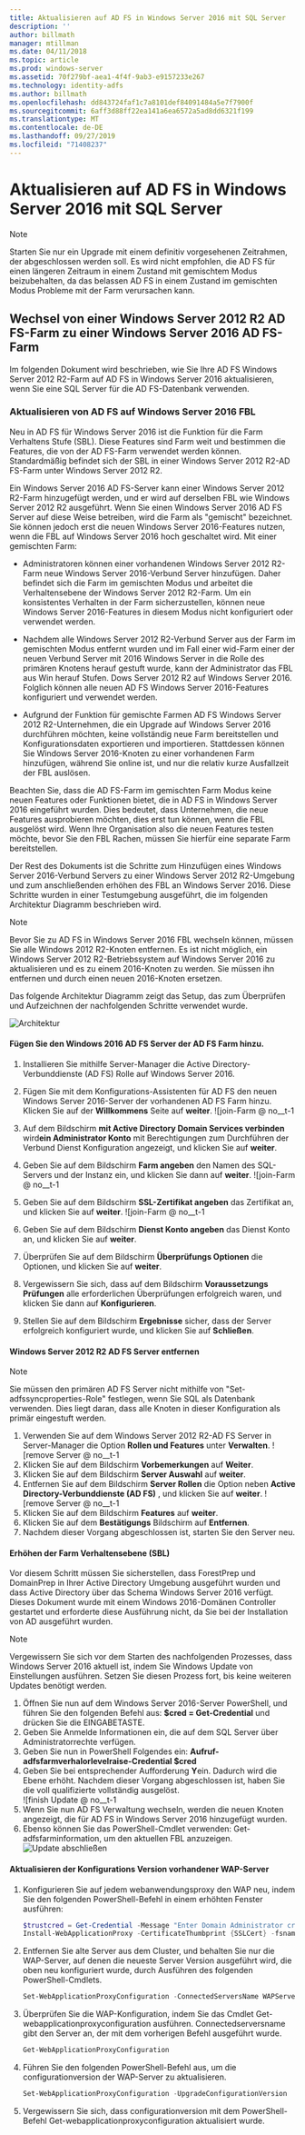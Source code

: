```yaml
---
title: Aktualisieren auf AD FS in Windows Server 2016 mit SQL Server
description: ''
author: billmath
manager: mtillman
ms.date: 04/11/2018
ms.topic: article
ms.prod: windows-server
ms.assetid: 70f279bf-aea1-4f4f-9ab3-e9157233e267
ms.technology: identity-adfs
ms.author: billmath
ms.openlocfilehash: dd843724faf1c7a8101def84091484a5e7f7900f
ms.sourcegitcommit: 6aff3d88ff22ea141a6ea6572a5ad8dd6321f199
ms.translationtype: MT
ms.contentlocale: de-DE
ms.lasthandoff: 09/27/2019
ms.locfileid: "71408237"
---
```

# <a name="upgrading-to-ad-fs-in-windows-server-2016-with-sql-server"></a>Aktualisieren auf AD FS in Windows Server 2016 mit SQL Server


> [!NOTE]  
> Starten Sie nur ein Upgrade mit einem definitiv vorgesehenen Zeitrahmen, der abgeschlossen werden soll. Es wird nicht empfohlen, die AD FS für einen längeren Zeitraum in einem Zustand mit gemischtem Modus beizubehalten, da das belassen AD FS in einem Zustand im gemischten Modus Probleme mit der Farm verursachen kann.


## <a name="moving-from-a-windows-server-2012-r2-ad-fs-farm-to-a-windows-server-2016-ad-fs-farm"></a>Wechsel von einer Windows Server 2012 R2 AD FS-Farm zu einer Windows Server 2016 AD FS-Farm  
Im folgenden Dokument wird beschrieben, wie Sie Ihre AD FS Windows Server 2012 R2-Farm auf AD FS in Windows Server 2016 aktualisieren, wenn Sie eine SQL Server für die AD FS-Datenbank verwenden.  

### <a name="upgrading-ad-fs-to-windows-server-2016-fbl"></a>Aktualisieren von AD FS auf Windows Server 2016 FBL  
Neu in AD FS für Windows Server 2016 ist die Funktion für die Farm Verhaltens Stufe (SBL).   Diese Features sind Farm weit und bestimmen die Features, die von der AD FS-Farm verwendet werden können.   Standardmäßig befindet sich der SBL in einer Windows Server 2012 R2-AD FS-Farm unter Windows Server 2012 R2.  

Ein Windows Server 2016 AD FS-Server kann einer Windows Server 2012 R2-Farm hinzugefügt werden, und er wird auf derselben FBL wie Windows Server 2012 R2 ausgeführt.  Wenn Sie einen Windows Server 2016 AD FS Server auf diese Weise betreiben, wird die Farm als "gemischt" bezeichnet.  Sie können jedoch erst die neuen Windows Server 2016-Features nutzen, wenn die FBL auf Windows Server 2016 hoch geschaltet wird.  Mit einer gemischten Farm:  

-   Administratoren können einer vorhandenen Windows Server 2012 R2-Farm neue Windows Server 2016-Verbund Server hinzufügen.  Daher befindet sich die Farm im gemischten Modus und arbeitet die Verhaltensebene der Windows Server 2012 R2-Farm.  Um ein konsistentes Verhalten in der Farm sicherzustellen, können neue Windows Server 2016-Features in diesem Modus nicht konfiguriert oder verwendet werden.  

-   Nachdem alle Windows Server 2012 R2-Verbund Server aus der Farm im gemischten Modus entfernt wurden und im Fall einer wid-Farm einer der neuen Verbund Server mit 2016 Windows Server in die Rolle des primären Knotens herauf gestuft wurde, kann der Administrator das FBL aus Win herauf Stufen. Dows Server 2012 R2 auf Windows Server 2016.  Folglich können alle neuen AD FS Windows Server 2016-Features konfiguriert und verwendet werden.  

-   Aufgrund der Funktion für gemischte Farmen AD FS Windows Server 2012 R2-Unternehmen, die ein Upgrade auf Windows Server 2016 durchführen möchten, keine vollständig neue Farm bereitstellen und Konfigurationsdaten exportieren und importieren.  Stattdessen können Sie Windows Server 2016-Knoten zu einer vorhandenen Farm hinzufügen, während Sie online ist, und nur die relativ kurze Ausfallzeit der FBL auslösen.  

Beachten Sie, dass die AD FS-Farm im gemischten Farm Modus keine neuen Features oder Funktionen bietet, die in AD FS in Windows Server 2016 eingeführt wurden.  Dies bedeutet, dass Unternehmen, die neue Features ausprobieren möchten, dies erst tun können, wenn die FBL ausgelöst wird.  Wenn Ihre Organisation also die neuen Features testen möchte, bevor Sie den FBL Rachen, müssen Sie hierfür eine separate Farm bereitstellen.  

Der Rest des Dokuments ist die Schritte zum Hinzufügen eines Windows Server 2016-Verbund Servers zu einer Windows Server 2012 R2-Umgebung und zum anschließenden erhöhen des FBL an Windows Server 2016.  Diese Schritte wurden in einer Testumgebung ausgeführt, die im folgenden Architektur Diagramm beschrieben wird.  

> [!NOTE]  
> Bevor Sie zu AD FS in Windows Server 2016 FBL wechseln können, müssen Sie alle Windows 2012 R2-Knoten entfernen.  Es ist nicht möglich, ein Windows Server 2012 R2-Betriebssystem auf Windows Server 2016 zu aktualisieren und es zu einem 2016-Knoten zu werden.  Sie müssen ihn entfernen und durch einen neuen 2016-Knoten ersetzen.  

Das folgende Architektur Diagramm zeigt das Setup, das zum Überprüfen und Aufzeichnen der nachfolgenden Schritte verwendet wurde.

![Architektur](media/Upgrading-to-AD-FS-in-Windows-Server-2016-SQL/arch.png)


#### <a name="join-the-windows-2016-ad-fs-server-to-the-ad-fs-farm"></a>Fügen Sie den Windows 2016 AD FS Server der AD FS Farm hinzu.

1.  Installieren Sie mithilfe Server-Manager die Active Directory-Verbunddienste (AD FS) Rolle auf Windows Server 2016.  

2.  Fügen Sie mit dem Konfigurations-Assistenten für AD FS den neuen Windows Server 2016-Server der vorhandenen AD FS Farm hinzu.  Klicken Sie auf der **Willkommens** Seite auf **weiter**.
 ![join-Farm @ no__t-1  
3.  Auf dem Bildschirm **mit Active Directory Domain Services verbinden** wird**ein Administrator Konto** mit Berechtigungen zum Durchführen der Verbund Dienst Konfiguration angezeigt, und klicken Sie auf **weiter**.
4.  Geben Sie auf dem Bildschirm **Farm angeben** den Namen des SQL-Servers und der Instanz ein, und klicken Sie dann auf **weiter**.
![join-Farm @ no__t-1
5.  Geben Sie auf dem Bildschirm **SSL-Zertifikat angeben** das Zertifikat an, und klicken Sie auf **weiter**.
![join-Farm @ no__t-1
6.  Geben Sie auf dem Bildschirm **Dienst Konto angeben** das Dienst Konto an, und klicken Sie auf **weiter**.
7.  Überprüfen Sie auf dem Bildschirm **Überprüfungs Optionen** die Optionen, und klicken Sie auf **weiter**.
8.  Vergewissern Sie sich, dass auf dem Bildschirm **Voraussetzungs Prüfungen** alle erforderlichen Überprüfungen erfolgreich waren, und klicken Sie dann auf **Konfigurieren**.
9.  Stellen Sie auf dem Bildschirm **Ergebnisse** sicher, dass der Server erfolgreich konfiguriert wurde, und klicken Sie auf **Schließen**.


#### <a name="remove-the-windows-server-2012-r2-ad-fs-server"></a>Windows Server 2012 R2 AD FS Server entfernen

>[!NOTE]
>Sie müssen den primären AD FS Server nicht mithilfe von "Set-adfssyncproperties-Role" festlegen, wenn Sie SQL als Datenbank verwenden.  Dies liegt daran, dass alle Knoten in dieser Konfiguration als primär eingestuft werden.

1.  Verwenden Sie auf dem Windows Server 2012 R2-AD FS Server in Server-Manager die Option **Rollen und Features** unter **Verwalten**.
![remove Server @ no__t-1
2.  Klicken Sie auf dem Bildschirm **Vorbemerkungen** auf **Weiter**.
3.  Klicken Sie auf dem Bildschirm **Server Auswahl** auf **weiter**.
4.  Entfernen Sie auf dem Bildschirm **Server Rollen** die Option neben **Active Directory-Verbunddienste (AD FS)** , und klicken Sie auf **weiter**.
![remove Server @ no__t-1
5.  Klicken Sie auf dem Bildschirm **Features** auf **weiter**.
6.  Klicken Sie auf dem **Bestätigungs** Bildschirm auf **Entfernen**.
7.  Nachdem dieser Vorgang abgeschlossen ist, starten Sie den Server neu.

#### <a name="raise-the-farm-behavior-level-fbl"></a>Erhöhen der Farm Verhaltensebene (SBL)
Vor diesem Schritt müssen Sie sicherstellen, dass ForestPrep und DomainPrep in Ihrer Active Directory Umgebung ausgeführt wurden und dass Active Directory über das Schema Windows Server 2016 verfügt.  Dieses Dokument wurde mit einem Windows 2016-Domänen Controller gestartet und erforderte diese Ausführung nicht, da Sie bei der Installation von AD ausgeführt wurden.

>[!NOTE]
>Vergewissern Sie sich vor dem Starten des nachfolgenden Prozesses, dass Windows Server 2016 aktuell ist, indem Sie Windows Update von Einstellungen ausführen.  Setzen Sie diesen Prozess fort, bis keine weiteren Updates benötigt werden.

1. Öffnen Sie nun auf dem Windows Server 2016-Server PowerShell, und führen Sie den folgenden Befehl aus: **$cred = Get-Credential** und drücken Sie die EINGABETASTE.
2. Geben Sie Anmelde Informationen ein, die auf dem SQL Server über Administratorrechte verfügen.
3. Geben Sie nun in PowerShell Folgendes ein: **Aufruf-adfsfarmverhalorlevelraise-Credential $cred**
2. Geben Sie bei entsprechender Aufforderung **Y**ein.  Dadurch wird die Ebene erhöht.  Nachdem dieser Vorgang abgeschlossen ist, haben Sie die voll qualifizierte vollständig ausgelöst.  
![finish Update @ no__t-1
3. Wenn Sie nun AD FS Verwaltung wechseln, werden die neuen Knoten angezeigt, die für AD FS in Windows Server 2016 hinzugefügt wurden.  
4. Ebenso können Sie das PowerShell-Cmdlet verwenden:  Get-adfsfarminformation, um den aktuellen FBL anzuzeigen.  
![Update abschließen](media/Upgrading-to-AD-FS-in-Windows-Server-2016-SQL/finish2.png)

#### <a name="upgrade-the-configuration-version-of-existing-wap-servers"></a>Aktualisieren der Konfigurations Version vorhandener WAP-Server
1. Konfigurieren Sie auf jedem webanwendungsproxy den WAP neu, indem Sie den folgenden PowerShell-Befehl in einem erhöhten Fenster ausführen:  
    ```powershell
    $trustcred = Get-Credential -Message "Enter Domain Administrator credentials"
    Install-WebApplicationProxy -CertificateThumbprint {SSLCert} -fsname fsname -FederationServiceTrustCredential $trustcred  
    ```
2. Entfernen Sie alte Server aus dem Cluster, und behalten Sie nur die WAP-Server, auf denen die neueste Server Version ausgeführt wird, die oben neu konfiguriert wurde, durch Ausführen des folgenden PowerShell-Cmdlets.
    ```powershell
    Set-WebApplicationProxyConfiguration -ConnectedServersName WAPServerName1, WAPServerName2
    ```
3. Überprüfen Sie die WAP-Konfiguration, indem Sie das Cmdlet Get-webapplicationproxyconfiguration ausführen. Connectedserversname gibt den Server an, der mit dem vorherigen Befehl ausgeführt wurde.
    ```powershell
    Get-WebApplicationProxyConfiguration
    ```
4. Führen Sie den folgenden PowerShell-Befehl aus, um die configurationversion der WAP-Server zu aktualisieren.
    ```powershell
    Set-WebApplicationProxyConfiguration -UpgradeConfigurationVersion
    ```
5. Vergewissern Sie sich, dass configurationversion mit dem PowerShell-Befehl Get-webapplicationproxyconfiguration aktualisiert wurde.
